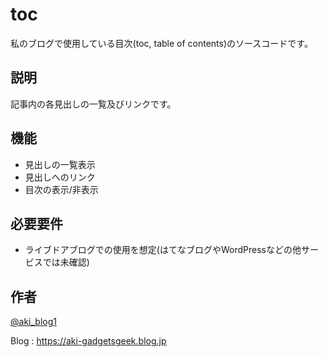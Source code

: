 # toc

私のブログで使用している目次(toc, table of contents)のソースコードです。

## 説明

記事内の各見出しの一覧及びリンクです。

## 機能

- 見出しの一覧表示
- 見出しへのリンク
- 目次の表示/非表示

## 必要要件
- ライブドアブログでの使用を想定(はてなブログやWordPressなどの他サービスでは未確認)

## 作者
[@aki_blog1](https://twitter.com/aki_blog1)

Blog : https://aki-gadgetsgeek.blog.jp

